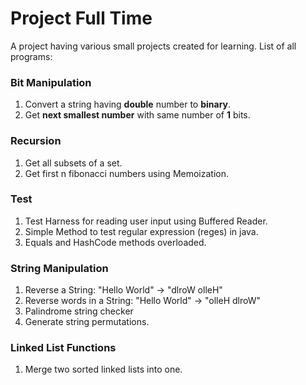 Project Full Time
==========

A project having various small projects created for learning. List of all programs:

### Bit Manipulation
1. Convert a string having **double** number to **binary**.
2. Get **next smallest number** with same number of **1** bits.

### Recursion
1. Get all subsets of a set.
2. Get first n fibonacci numbers using Memoization.

### Test
1. Test Harness for reading user input using Buffered Reader.
2. Simple Method to test regular expression (reges) in java.
3. Equals and HashCode methods overloaded.

### String Manipulation  
1. Reverse a String: "Hello World" -> "dlroW olleH"
2. Reverse words in a String: "Hello World" -> "olleH dlroW"
3. Palindrome string checker
4. Generate string permutations.

### Linked List Functions
1. Merge two sorted linked lists into one.
